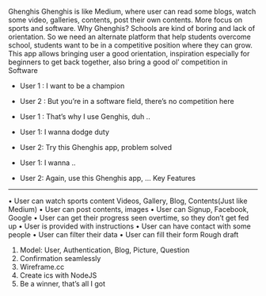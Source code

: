 Ghenghis
Ghenghis is like Medium, where user can read some blogs, watch some video, galleries, contents, post their own contents. 
More focus on sports and software.
Why Ghenghis?
Schools are kind of boring and lack of orientation. So we need an alternate platform that help students overcome school, students want to be in a competitive position where they can grow. This app allows bringing user a good orientation, inspiration especially for beginners to get back together, also bring a good ol’ competition in Software
-	User 1 : I want to be a champion 
-	User 2 : But you’re in a software field, there’s no competition here
-	User 1 : That’s why I use Genghis, duh ..

-	User 1: I wanna dodge duty

-	User 2: Try this Ghenghis app, problem solved

-	User 1: I wanna ..

-	User 2: Again, use this Ghenghis app, …
Key Features
---
•	User can watch sports content
Videos, Gallery, Blog, Contents(Just like Medium)
•	User can post contents, images
•	User can Signup, Facebook, Google
•	User can get their progress seen overtime, so they don’t get fed up
•	User is provided with instructions 
•	User can have contact with some people
•	User can filter their data
•	User can fill their form 
Rough draft
1.	Model: User, Authentication, Blog, Picture, Question
2.	Confirmation seamlessly
3.	Wireframe.cc
4.	Create ics with NodeJS
5.	Be a winner, that’s all I got
